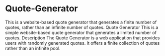 # Quote-Generator
This is a website-based quote generator that generates a finite number of quotes, rather than an infinite number of quotes. Quote Generator This is a simple website-based quote generator that generates a limited number of quotes.
Description The Quote Generator is a web application that provides users with randomly generated quotes. It offers a finite collection of quotes rather than an infinite pool.
